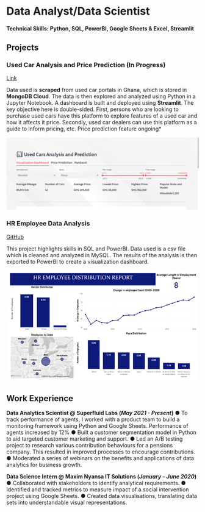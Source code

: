 # Data Analyst/Data Scientist

#### Technical Skills: Python, SQL, PowerBI, Google Sheets & Excel, Streamlit

## Projects
### Used Car Analysis and Price Prediction (In Progress)
[Link](https://cars-analysis.streamlit.app/)

Data used is **scraped** from used car portals in Ghana, which is stored in **MongoDB Cloud**. The data is then explored and analyzed using Python in a Jupyter Notebook. A dashboard is built and deployed using **Streamlit**. The key objective here is double-sided. First, persons who are looking to purchase used cars have this platform to explore features of a used car and how it affects it price. Secondly, used car dealers can use this platform as a guide to inform pricing, etc.
Price prediction feature ongoing*

![My Image](images/used_cars.png)

### HR Employee Data Analysis
[GitHub](https://github.com/GeekiAdubea/HR-Dashboard-MySQL-PowerBI)

This project highlights skills in SQL and PowerBI. Data used is a csv file which is cleaned and analyzed in MySQL. The results of the analysis is then exported to PowerBI to create a visualization dashboard.

![My Image](images/image1.png)

## Work Experience
**Data Analytics Scientist @ Superfluid Labs (_May 2021 - Present_)**
● To track performance of agents, I worked with a product team to build a monitoring framework using Python and Google
Sheets. Performance of agents increased by 12%
● Built a customer segmentation model in Python to aid targeted customer marketing and support.
● Led an A/B testing project to research various contribution behaviours for a pensions company. This resulted in improved
processes to encourage contributions.
● Moderated a series of webinars on the benefits and applications of data analytics for business growth.

**Data Science Intern @ Maxim Nyansa IT Solutions (_January – June 2020_)**
● Collaborated with stakeholders to identify analytical requirements.
● Identified and tracked metrics to measure impact of a social intervention project using Google
Sheets.
● Created data visualisations, translating data sets into understandable visual representations.

